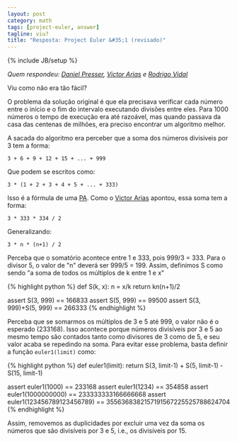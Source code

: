 ```yaml
---
layout: post
category: math
tags: [project-euler, answer]
tagline: viu?
title: "Resposta: Project Euler &#35;1 (revisado)"
---
```

{% include JB/setup %}

_Quem respondeu: [Daniel Presser](https://twitter.com/danielpresser),
                [Victor Arias](http://twitter.com/ariassp) e
                [Rodrigo Vidal](http://twitter.com/rodrigovidal)_

Viu como não era tão fácil?

O problema da solução original é que ela precisava verificar cada número entre
o início e o fim do intervalo executando divisões entre eles. Para 1000 números
o tempo de execução era até razoável, mas quando passava da casa das centenas de
milhões, era preciso encontrar um algoritmo melhor.

A sacada do algoritmo era perceber que a soma dos números divisíveis por 3 tem a 
forma:

```
3 + 6 + 9 + 12 + 15 + ... + 999
```

Que podem se escritos como:

```
3 * (1 + 2 + 3 + 4 + 5 + ... + 333)
```

Isso é a fórmula de uma [PA](http://en.wikipedia.org/wiki/Arithmetic_progression). 
Como o [Victor Arias](http://twitter.com/ariassp) apontou, essa soma tem a forma:

```
3 * 333 * 334 / 2
```

Generalizando:

```
3 * n * (n+1) / 2
```

Perceba que o somatório acontece entre 1 e 333, pois 999/3 = 333. Para o divisor
5, o valor de "n" deverá ser 999/5 = 199. Assim, definimos S como sendo "a soma
de todos os múltiplos de k entre 1 e x"

{% highlight python %}
def S(k, x):
    n = x/k
    return k*n*(n+1)/2

assert S(3, 999) == 166833
assert S(5, 999) == 99500
assert S(3, 999)+S(5, 999) == 266333
{% endhighlight %}

Perceba que se somarmos os múltiplos de 3 e 5 até 999, o valor não é o esperado 
(233168). Isso acontece porque números divisíveis por 3 e 5 ao mesmo tempo são
contados tanto como divisores de 3 como de 5, e seu valor acaba se repedindo na
soma. Para evitar esse problema, basta definir a função ```euler1(limit)``` como:

{% highlight python %}
def euler1(limit):
    return S(3, limit-1) + S(5, limit-1) - S(15, limit-1)

assert euler1(1000) == 233168
assert euler1(1234) == 354858
assert euler1(1000000000) == 233333333166666668
assert euler1(123456789123456789) == 3556368382157191567225525788624704
{% endhighlight %}

Assim, removemos as duplicidades por excluir uma vez da soma os números que são
divisíveis por 3 e 5, i.e., os divisíveis por 15.

